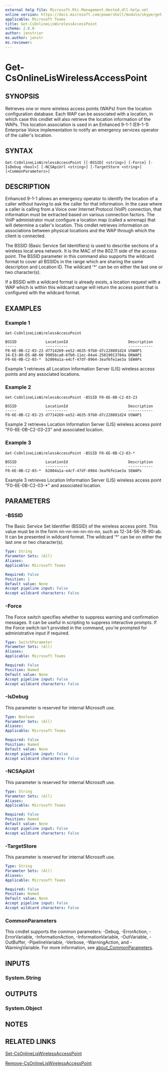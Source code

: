 ```yaml
---
external help file: Microsoft.Rtc.Management.Hosted.dll-help.xml
online version: https://docs.microsoft.com/powershell/module/skype/get-csonlineliswirelessaccesspoint
applicable: Microsoft Teams
title: Get-CsOnlineLisWirelessAccessPoint
schema: 2.0.0
author: jenstrier
ms.author: jenstr
ms.reviewer:
---
```


# Get-CsOnlineLisWirelessAccessPoint

## SYNOPSIS
Retrieves one or more wireless access points (WAPs) from the location configuration database. Each WAP can be associated with a location, in which case this cmdlet will also retrieve the location information of the WAPs. This location association is used in an Enhanced 9-1-1 (E9-1-1) Enterprise Voice implementation to notify an emergency services operator of the caller's location.

## SYNTAX

```
Get-CsOnlineLisWirelessAccessPoint [[-BSSID] <string>] [-Force] [-IsDebug <bool>] [-NCSApiUrl <string>] [-TargetStore <string>] [<CommonParameters>]
```

## DESCRIPTION
Enhanced 9-1-1 allows an emergency operator to identify the location of a caller without having to ask the caller for that information. In the case where a caller is calling from a Voice over Internet Protocol (VoIP) connection, that information must be extracted based on various connection factors. The VoIP administrator must configure a location map (called a wiremap) that will determine a caller's location. This cmdlet retrieves information on associations between physical locations and the WAP through which the client is connected.

The BSSID (Basic Service Set Identifiers) is used to describe sections of a wireless local area network. It is the MAC of the 802.11 side of the access point. The BSSID parameter in this command also supports the wildcard format to cover all BSSIDs in the range which are sharing the same description and Location ID. The wildcard '*' can be on either the last one or two character(s).

If a BSSID with a wildcard format is already exists, a location request with a WAP which is within this wildcard range will return the access point that is configured with the wildcard format.

## EXAMPLES

### Example 1
```
Get-CsOnlineLisWirelessAccessPoint
```
```output
BSSID             LocationId                           Description
-----             ----------                           -----------
F0-6E-0B-C2-03-23 d7714269-ee52-4635-97b0-d7c228801d24 USWAP1
34-E3-80-D5-AB-60 9905bca0-6fb0-11ec-84a4-25019013784a DKWAP1
F0-6E-0B-C2-03-*  b2804a1a-e4cf-47df-8964-3eaf6fe1ae3a SEWAPs
```

Example 1 retrieves all Location Information Server (LIS) wireless access points and any associated locations.

### Example 2
```
Get-CsOnlineLisWirelessAccessPoint -BSSID F0-6E-0B-C2-03-23
```
```output
BSSID             LocationId                           Description
-----             ----------                           -----------
F0-6E-0B-C2-03-23 d7714269-ee52-4635-97b0-d7c228801d24 USWAP1
```

Example 2 retrieves Location Information Server (LIS) wireless access point "F0-6E-0B-C2-03-23" and associated location.

### Example 3
```
Get-CsOnlineLisWirelessAccessPoint -BSSID F0-6E-0B-C2-03-*
```
```output
BSSID             LocationId                           Description
-----             ----------                           -----------
F0-6E-0B-C2-03-*  b2804a1a-e4cf-47df-8964-3eaf6fe1ae3a SEWAPs
```

Example 3 retrieves Location Information Server (LIS) wireless access point "F0-6E-0B-C2-03-*" and associated location.

## PARAMETERS

### -BSSID
The Basic Service Set Identifier (BSSID) of the wireless access point. This value must be in the form nn-nn-nn-nn-nn-nn, such as 12-34-56-78-90-ab. It can be presented in wildcard format. The wildcard '*' can be on either the last one or two character(s).

```yaml
Type: String
Parameter Sets: (All)
Aliases:
Applicable: Microsoft Teams

Required: False
Position: 1
Default value: None
Accept pipeline input: False
Accept wildcard characters: False
```

### -Force
The Force switch specifies whether to suppress warning and confirmation messages.
It can be useful in scripting to suppress interactive prompts.
If the Force switch isn't provided in the command, you're prompted for administrative input if required.

```yaml
Type: SwitchParameter
Parameter Sets: (All)
Aliases:
Applicable: Microsoft Teams

Required: False
Position: Named
Default value: None
Accept pipeline input: False
Accept wildcard characters: False
```

### -IsDebug
This parameter is reserved for internal Microsoft use.

```yaml
Type: Boolean
Parameter Sets: (All)
Aliases:
Applicable: Microsoft Teams

Required: False
Position: Named
Default value: None
Accept pipeline input: False
Accept wildcard characters: False
```

### -NCSApiUrl
This parameter is reserved for internal Microsoft use.

```yaml
Type: String
Parameter Sets: (All)
Aliases:
Applicable: Microsoft Teams

Required: False
Position: Named
Default value: None
Accept pipeline input: False
Accept wildcard characters: False
```

### -TargetStore
This parameter is reserved for internal Microsoft use.

```yaml
Type: String
Parameter Sets: (All)
Aliases:
Applicable: Microsoft Teams

Required: False
Position: Named
Default value: None
Accept pipeline input: False
Accept wildcard characters: False
```

### CommonParameters
This cmdlet supports the common parameters: -Debug, -ErrorAction, -ErrorVariable, -InformationAction, -InformationVariable, -OutVariable, -OutBuffer, -PipelineVariable, -Verbose, -WarningAction, and -WarningVariable. For more information, see [about_CommonParameters](https://go.microsoft.com/fwlink/?LinkID=113216).


## INPUTS

### System.String

## OUTPUTS

### System.Object

## NOTES

## RELATED LINKS

[Set-CsOnlineLisWirelessAccessPoint](Set-CsOnlineLisWirelessAccessPoint.md)

[Remove-CsOnlineLisWirelessAccessPoint](Remove-CsOnlineLisWirelessAccessPoint.md)
